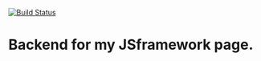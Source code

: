 [![Build Status](https://travis-ci.org/Deel18/me-api.svg?branch=master)](https://travis-ci.org/Deel18/me-api)

Backend for my JSframework page.
================================
